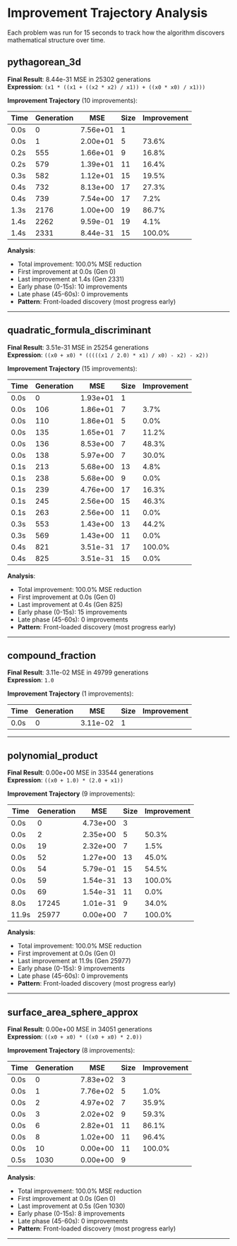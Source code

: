 # Improvement Trajectory Analysis

Each problem was run for 15 seconds to track how the algorithm discovers mathematical structure over time.

## pythagorean_3d

**Final Result**: 8.44e-31 MSE in 25302 generations  
**Expression**: `(x1 * ((x1 + ((x2 * x2) / x1)) + ((x0 * x0) / x1)))`

**Improvement Trajectory** (10 improvements):

| Time | Generation | MSE | Size | Improvement |
|------|------------|-----|------|-------------|
| 0.0s | 0 | 7.56e+01 | 1 |  |
| 0.0s | 1 | 2.00e+01 | 5 | 73.6% |
| 0.2s | 555 | 1.66e+01 | 9 | 16.8% |
| 0.2s | 579 | 1.39e+01 | 11 | 16.4% |
| 0.3s | 582 | 1.12e+01 | 15 | 19.5% |
| 0.4s | 732 | 8.13e+00 | 17 | 27.3% |
| 0.4s | 739 | 7.54e+00 | 17 | 7.2% |
| 1.3s | 2176 | 1.00e+00 | 19 | 86.7% |
| 1.4s | 2262 | 9.59e-01 | 19 | 4.1% |
| 1.4s | 2331 | 8.44e-31 | 15 | 100.0% |

**Analysis**:
- Total improvement: 100.0% MSE reduction
- First improvement at 0.0s (Gen 0)
- Last improvement at 1.4s (Gen 2331)
- Early phase (0-15s): 10 improvements
- Late phase (45-60s): 0 improvements
- **Pattern**: Front-loaded discovery (most progress early)

---

## quadratic_formula_discriminant

**Final Result**: 3.51e-31 MSE in 25254 generations  
**Expression**: `((x0 + x0) * (((((x1 / 2.0) * x1) / x0) - x2) - x2))`

**Improvement Trajectory** (15 improvements):

| Time | Generation | MSE | Size | Improvement |
|------|------------|-----|------|-------------|
| 0.0s | 0 | 1.93e+01 | 1 |  |
| 0.0s | 106 | 1.86e+01 | 7 | 3.7% |
| 0.0s | 110 | 1.86e+01 | 5 | 0.0% |
| 0.0s | 135 | 1.65e+01 | 7 | 11.2% |
| 0.0s | 136 | 8.53e+00 | 7 | 48.3% |
| 0.0s | 138 | 5.97e+00 | 7 | 30.0% |
| 0.1s | 213 | 5.68e+00 | 13 | 4.8% |
| 0.1s | 238 | 5.68e+00 | 9 | 0.0% |
| 0.1s | 239 | 4.76e+00 | 17 | 16.3% |
| 0.1s | 245 | 2.56e+00 | 15 | 46.3% |
| 0.1s | 263 | 2.56e+00 | 11 | 0.0% |
| 0.3s | 553 | 1.43e+00 | 13 | 44.2% |
| 0.3s | 569 | 1.43e+00 | 11 | 0.0% |
| 0.4s | 821 | 3.51e-31 | 17 | 100.0% |
| 0.4s | 825 | 3.51e-31 | 15 | 0.0% |

**Analysis**:
- Total improvement: 100.0% MSE reduction
- First improvement at 0.0s (Gen 0)
- Last improvement at 0.4s (Gen 825)
- Early phase (0-15s): 15 improvements
- Late phase (45-60s): 0 improvements
- **Pattern**: Front-loaded discovery (most progress early)

---

## compound_fraction

**Final Result**: 3.11e-02 MSE in 49799 generations  
**Expression**: `1.0`

**Improvement Trajectory** (1 improvements):

| Time | Generation | MSE | Size | Improvement |
|------|------------|-----|------|-------------|
| 0.0s | 0 | 3.11e-02 | 1 |  |

---

## polynomial_product

**Final Result**: 0.00e+00 MSE in 33544 generations  
**Expression**: `((x0 + 1.0) * (2.0 + x1))`

**Improvement Trajectory** (9 improvements):

| Time | Generation | MSE | Size | Improvement |
|------|------------|-----|------|-------------|
| 0.0s | 0 | 4.73e+00 | 3 |  |
| 0.0s | 2 | 2.35e+00 | 5 | 50.3% |
| 0.0s | 19 | 2.32e+00 | 7 | 1.5% |
| 0.0s | 52 | 1.27e+00 | 13 | 45.0% |
| 0.0s | 54 | 5.79e-01 | 15 | 54.5% |
| 0.0s | 59 | 1.54e-31 | 13 | 100.0% |
| 0.0s | 69 | 1.54e-31 | 11 | 0.0% |
| 8.0s | 17245 | 1.01e-31 | 9 | 34.0% |
| 11.9s | 25977 | 0.00e+00 | 7 | 100.0% |

**Analysis**:
- Total improvement: 100.0% MSE reduction
- First improvement at 0.0s (Gen 0)
- Last improvement at 11.9s (Gen 25977)
- Early phase (0-15s): 9 improvements
- Late phase (45-60s): 0 improvements
- **Pattern**: Front-loaded discovery (most progress early)

---

## surface_area_sphere_approx

**Final Result**: 0.00e+00 MSE in 34051 generations  
**Expression**: `((x0 + x0) * ((x0 + x0) * 2.0))`

**Improvement Trajectory** (8 improvements):

| Time | Generation | MSE | Size | Improvement |
|------|------------|-----|------|-------------|
| 0.0s | 0 | 7.83e+02 | 3 |  |
| 0.0s | 1 | 7.76e+02 | 5 | 1.0% |
| 0.0s | 2 | 4.97e+02 | 7 | 35.9% |
| 0.0s | 3 | 2.02e+02 | 9 | 59.3% |
| 0.0s | 6 | 2.82e+01 | 11 | 86.1% |
| 0.0s | 8 | 1.02e+00 | 11 | 96.4% |
| 0.0s | 10 | 0.00e+00 | 11 | 100.0% |
| 0.5s | 1030 | 0.00e+00 | 9 |  |

**Analysis**:
- Total improvement: 100.0% MSE reduction
- First improvement at 0.0s (Gen 0)
- Last improvement at 0.5s (Gen 1030)
- Early phase (0-15s): 8 improvements
- Late phase (45-60s): 0 improvements
- **Pattern**: Front-loaded discovery (most progress early)

---

